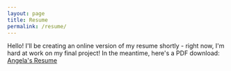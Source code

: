 ```yaml
---
layout: page
title: Resume
permalink: /resume/
---
```


Hello! I'll be creating an online version of my resume shortly - right now, I'm hard at work on my final project! In the meantime, here's a PDF download:
[Angela's Resume](/Angela-Riggs-Res.pdf)